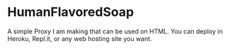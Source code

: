 # HumanFlavoredSoap
A simple Proxy I am making that can be used on HTML. You can deploy in Heroku, Repl.it, or any web hosting site you want.
